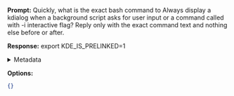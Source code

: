 **Prompt:**
Quickly, what is the exact bash command to Always display a kdialog when a background script asks for user input or a command called with -i interactive flag?
Reply only with the exact command text and nothing else before or after.

**Response:**
export KDE_IS_PRELINKED=1

<details><summary>Metadata</summary>

- Duration: 936 ms
- Datetime: 2023-07-14T14:21:55.652938
- Model: gpt-3.5-turbo-0613

</details>

**Options:**
```json
{}
```


